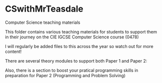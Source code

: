 # CSwithMrTeasdale
Computer Science teaching materials

This folder contains various teaching materials for students to support them in their journey on the CIE IGCSE Computer Science course (0478)

I will regularly be added files to this across the year so watch out for more content!

There are several theory modules to support both Paper 1 and Paper 2:



Also, there is a section to boost your pratical programming skills in preparation for Paper 2 (Programming and Problem Solving)
